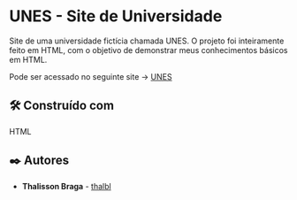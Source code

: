 # UNES - Site de Universidade

Site de uma universidade fictícia chamada UNES. O projeto foi inteiramente feito em HTML, com o objetivo de demonstrar meus conhecimentos básicos em HTML. 

Pode ser acessado no seguinte site -> [UNES](https://thalbl.github.io/UNES/index.html)


## 🛠️ Construído com

   HTML

## ✒️ Autores

* **Thalisson Braga** - [thalbl](https://github.com/thalbl)